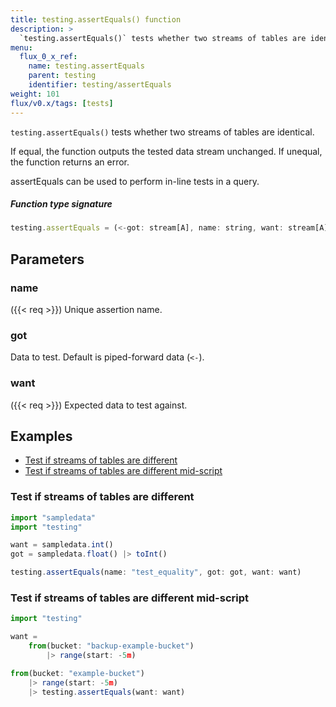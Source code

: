 ```yaml
---
title: testing.assertEquals() function
description: >
  `testing.assertEquals()` tests whether two streams of tables are identical.
menu:
  flux_0_x_ref:
    name: testing.assertEquals
    parent: testing
    identifier: testing/assertEquals
weight: 101
flux/v0.x/tags: [tests]
---
```


<!------------------------------------------------------------------------------

IMPORTANT: This page was generated from comments in the Flux source code. Any
edits made directly to this page will be overwritten the next time the
documentation is generated. 

To make updates to this documentation, update the function comments above the
function definition in the Flux source code:

https://github.com/influxdata/flux/blob/master/stdlib/testing/testing.flux#L52-L52

Contributing to Flux: https://github.com/influxdata/flux#contributing
Fluxdoc syntax: https://github.com/influxdata/flux/blob/master/docs/fluxdoc.md

------------------------------------------------------------------------------->

`testing.assertEquals()` tests whether two streams of tables are identical.

If equal, the function outputs the tested data stream unchanged.
If unequal, the function returns an error.

assertEquals can be used to perform in-line tests in a query.

##### Function type signature

```js
testing.assertEquals = (<-got: stream[A], name: string, want: stream[A]) => stream[A]
```

## Parameters

### name
({{< req >}})
Unique assertion name.



### got

Data to test. Default is piped-forward data (`<-`).



### want
({{< req >}})
Expected data to test against.




## Examples

- [Test if streams of tables are different](#test-if-streams-of-tables-are-different)
- [Test if streams of tables are different mid-script](#test-if-streams-of-tables-are-different-mid-script)

### Test if streams of tables are different

```js
import "sampledata"
import "testing"

want = sampledata.int()
got = sampledata.float() |> toInt()

testing.assertEquals(name: "test_equality", got: got, want: want)
```


### Test if streams of tables are different mid-script

```js
import "testing"

want =
    from(bucket: "backup-example-bucket")
        |> range(start: -5m)

from(bucket: "example-bucket")
    |> range(start: -5m)
    |> testing.assertEquals(want: want)
```


